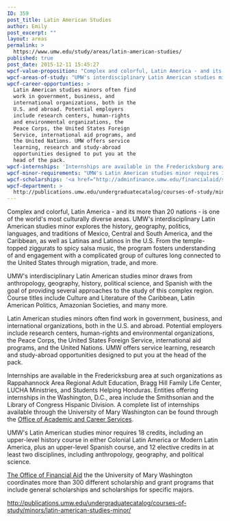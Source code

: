 ```yaml
---
ID: 359
post_title: Latin American Studies
author: Emily
post_excerpt: ""
layout: areas
permalink: >
  https://www.umw.edu/study/areas/latin-american-studies/
published: true
post_date: 2015-12-11 15:45:27
wpcf-value-proposition: "Complex and colorful, Latin America - and its more than 20 nations - is one of the world's most culturally diverse areas. UMW's interdisciplinary Latin American studies minor explores the history, geography, politics, languages, and traditions of Mexico, Central and South America, and the Caribbean, as well as Latinas and Latinos in the U.S. From the temple-topped ziggurats to spicy salsa music, the program fosters understanding of and engagement with a complicated group of cultures long connected to the United States through migration, trade, and more."
wpcf-areas-of-study: "UMW's interdisciplinary Latin American studies minor draws from anthropology, geography, history, political science, and Spanish with the goal of providing several approaches to the study of this complex region. Course titles include Culture and Literature of the Caribbean, Latin American Politics, Amazonian Societies, and many more."
wpcf-career-opportunties: >
  Latin American studies minors often find
  work in government, business, and
  international organizations, both in the
  U.S. and abroad. Potential employers
  include research centers, human-rights
  and environmental organizations, the
  Peace Corps, the United States Foreign
  Service, international aid programs, and
  the United Nations. UMW offers service
  learning, research and study-abroad
  opportunities designed to put you at the
  head of the pack.
wpcf-internships: 'Internships are available in the Fredericksburg area at such organizations as Rappahannock Area Regional Adult Education, Bragg Hill Family Life Center, LUCHA Ministries, and Students Helping Honduras. Entities offering internships in the Washington, D.C., area include the Smithsonian and the Library of Congress Hispanic Division. A complete list of internships available through the University of Mary Washington can be found through the <a href="http://academics.umw.edu/academicandcareerservices/links-to-internship-opportunities/">Office of Academic and Career Services</a>.'
wpcf-minor-requirements: "UMW's Latin American studies minor requires 18 credits, including an upper-level history course in either Colonial Latin America or Modern Latin America, plus an upper-level Spanish course, and 12 elective credits in at least two disciplines, including anthropology, geography, and political science."
wpcf-scholarships: '<a href="http://adminfinance.umw.edu/financialaid/scholarship-information/">The Office of Financial Aid</a> the the University of Mary Washington coordinates more than 300 different scholarship and grant programs that include general scholarships and scholarships for specific majors.'
wpcf-department: >
  http://publications.umw.edu/undergraduatecatalog/courses-of-study/minors/latin-american-studies-minor/
---
```


<!-- Types Custom Fields: -->

<!-- value-proposition -->
Complex and colorful, Latin America - and its more than 20 nations - is one of the world's most culturally diverse areas. UMW's interdisciplinary Latin American studies minor explores the history, geography, politics, languages, and traditions of Mexico, Central and South America, and the Caribbean, as well as Latinas and Latinos in the U.S. From the temple-topped ziggurats to spicy salsa music, the program fosters understanding of and engagement with a complicated group of cultures long connected to the United States through migration, trade, and more.
<!-- End value-proposition -->

<!-- areas-of-study -->
UMW's interdisciplinary Latin American studies minor draws from anthropology, geography, history, political science, and Spanish with the goal of providing several approaches to the study of this complex region. Course titles include Culture and Literature of the Caribbean, Latin American Politics, Amazonian Societies, and many more.
<!-- End areas-of-study -->

<!-- career-opportunties -->
Latin American studies minors often find work in government, business, and international organizations, both in the U.S. and abroad. Potential employers include research centers, human-rights and environmental organizations, the Peace Corps, the United States Foreign Service, international aid programs, and the United Nations. UMW offers service learning, research and study-abroad opportunities designed to put you at the head of the pack.
<!-- End career-opportunties -->

<!-- internships -->
Internships are available in the Fredericksburg area at such organizations as Rappahannock Area Regional Adult Education, Bragg Hill Family Life Center, LUCHA Ministries, and Students Helping Honduras. Entities offering internships in the Washington, D.C., area include the Smithsonian and the Library of Congress Hispanic Division. A complete list of internships available through the University of Mary Washington can be found through the <a href="http://academics.umw.edu/academicandcareerservices/links-to-internship-opportunities/">Office of Academic and Career Services</a>.
<!-- End internships -->

<!-- minor-requirements -->
UMW's Latin American studies minor requires 18 credits, including an upper-level history course in either Colonial Latin America or Modern Latin America, plus an upper-level Spanish course, and 12 elective credits in at least two disciplines, including anthropology, geography, and political science.
<!-- End minor-requirements -->

<!-- scholarships -->
<a href="http://adminfinance.umw.edu/financialaid/scholarship-information/">The Office of Financial Aid</a> the the University of Mary Washington coordinates more than 300 different scholarship and grant programs that include general scholarships and scholarships for specific majors.
<!-- End scholarships -->

<!-- department -->
http://publications.umw.edu/undergraduatecatalog/courses-of-study/minors/latin-american-studies-minor/
<!-- End department -->

<!-- End Types Custom Fields -->